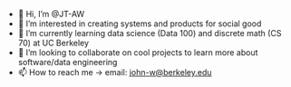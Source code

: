 - 👋 Hi, I’m @JT-AW
- 👀 I’m interested in creating systems and products for social good
- 🌱 I’m currently learning data science (Data 100) and discrete math (CS 70) at UC Berkeley
- 💞️ I’m looking to collaborate on cool projects to learn more about software/data engineering
- 📫 How to reach me -> email: john-w@berkeley.edu


